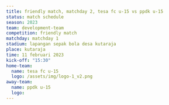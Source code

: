 ```yaml
---
title: friendly match, matchday 2, tesa fc u-15 vs ppdk u-15
status: match schedule
season: 2023
team: development-team
competition: friendly match
matchday: matchday 1
stadium: lapangan sepak bola desa kutaraja
place: kutaraja
time: 11 februari 2023
kick-off: "15:30"
home-team:
  name: tesa fc u-15
  logo: /assets/img/logo-1_v2.png
away-team:
  name: ppdk u-15
  logo: 
---
```


